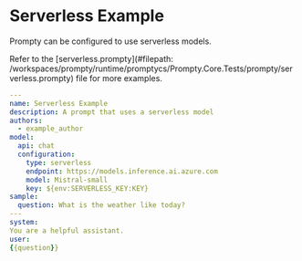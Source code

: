 # Serverless Example

Prompty can be configured to use serverless models.

Refer to the [serverless.prompty](#filepath: /workspaces/prompty/runtime/promptycs/Prompty.Core.Tests/prompty/serverless.prompty) file for more examples.

```yaml
---
name: Serverless Example
description: A prompt that uses a serverless model
authors:
  - example_author
model:
  api: chat
  configuration:
    type: serverless
    endpoint: https://models.inference.ai.azure.com
    model: Mistral-small
    key: ${env:SERVERLESS_KEY:KEY}
sample:
  question: What is the weather like today?
---
system:
You are a helpful assistant.
user:
{{question}}
```
